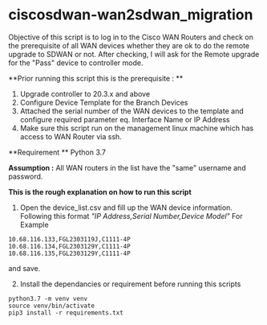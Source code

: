 # ciscosdwan-wan2sdwan_migration
Objective of this script is to log in to the Cisco WAN Routers and check on the prerequisite of all WAN devices whether they are ok to do the remote upgrade to SDWAN or not. After checking, I will ask for the Remote upgrade for the "Pass" device to controller mode. 

**Prior running this script this is the prerequisite : **
1. Upgrade controller to 20.3.x and above
2. Configure Device Template for the Branch Devices
3. Attached the serial number of the WAN devices to the template and configure required parameter eq. Interface Name or IP Address
4. Make sure this script run on the management linux machine which has access to WAN Router via ssh.

**Requirement **
Python 3.7

**Assumption :**
All WAN routers in the list have the "same" username and password.

**This is the rough explanation on how to run this script**
1. Open the device_list.csv and fill up the WAN device information. Following this format _"IP Address,Serial Number,Device Model"_
For Example
```
10.68.116.133,FGL2303119J,C1111-4P
10.68.116.134,FGL2303129Y,C1111-4P
10.68.116.135,FGL2303129Y,C1111-4P
```
and save.

2. Install the dependancies or requirement before running this scripts
```
python3.7 -m venv venv
source venv/bin/activate
pip3 install -r requirements.txt
```


